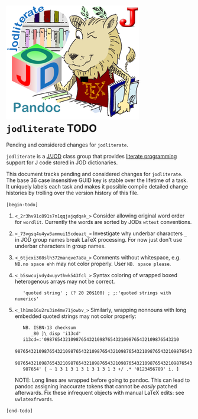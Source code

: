 
![jod literate lion](inclusions/jodliteratelionlittle.png)`jodliterate` TODO
============================================================================

Pending and considered changes for `jodliterate`.

`jodliterate` is a [J/JOD](https://analyzethedatanotthedrivel.org/the-jod-page/) class group that provides
[literate programming](http://literateprogramming.com/index.html) support
for J code stored in JOD dictionaries.

This document tracks pending and considered changes for `jodliterate`.
The base 36 case insensitive GUID key is stable over the lifetime of a task. It uniquely
labels each task and makes it possible compile detailed change histories
by trolling over the version history of this file.

`[begin-todo]`

1. `<_2r3hv91c891s7n1qqjajqdqak_>` Consider allowing original word order for `wordlit`. Currently the words
   are sorted by JODs `wttext` conventions.

2. `<_73vgsq4u4yw3ammui15cdeazt_>` Investigate why underbar characters  `_` in JOD group names break LaTeX processing. For now just
   don't use underbar characters in group names.

3. `<_6tjcxi308slh372manqve7a8a_>` Comments without whitespace, e.g. `NB.no space ehh` may not color properly. User `NB. space please`.

4. `<_b5swcujvdy4wuyvthwk543fcl_>` Syntax coloring of wrapped boxed heterogenous arrays may not be correct.
   ~~~
      'quoted string' ; (? 20 20$100) ; ;:'quoted strings with numerics'
   ~~~

5. `<_lh1mo16u2ru3im4mv71jowbv_>` Similarly, wrapping nonnouns with long embedded quoted strings may not color properly:
   ~~~
      NB. ISBN-13 checksum
         _80 ]\ disp 'i13cd'
      i13cd=:'098765432109876543210987654321098765432109876543210
      98765432109876543210987654321098765432109876543210987654321098765432109876543210
      98765432109876543210987654321098765432109876543210987654321098765432109876543210
      987654' { ~ 1 3 1 3 1 3 1 3 1 3 1 3 +/ .* '0123456789' i. ]
   ~~~
   NOTE: Long lines are wrapped before going to pandoc. This can lead to pandoc
   assigning inaccurate tokens that cannot be *easily* patched afterwards. Fix
   these infrequent objects with manual LaTeX edits: see `uwlatexfrwords`.

`[end-todo]`
